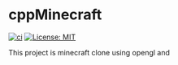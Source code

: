 # cppMinecraft
[![ci](https://app.travis-ci.com/kimwonjin97/cppMinecraft.svg?branch=main)](https://app.travis-ci.com/github/kimwonjin97/cppMinecraft)
[![License: MIT](https://img.shields.io/badge/License-MIT-yellow.svg)](https://opensource.org/licenses/MIT)


This project is minecraft clone using opengl and 
